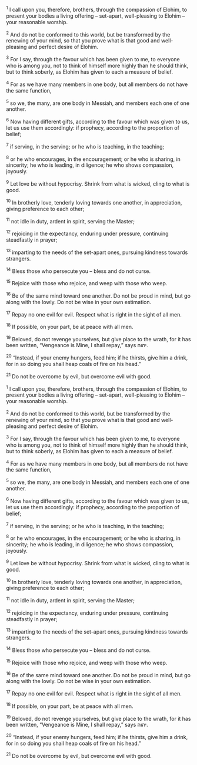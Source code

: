 <sup>1</sup> I call upon you, therefore, brothers, through the compassion of Elohim, to present your bodies a living offering – set-apart, well-pleasing to Elohim – your reasonable worship.

<sup>2</sup> And do not be conformed to this world, but be transformed by the renewing of your mind, so that you prove what is that good and well-pleasing and perfect desire of Elohim.

<sup>3</sup> For I say, through the favour which has been given to me, to everyone who is among you, not to think of himself more highly than he should think, but to think soberly, as Elohim has given to each a measure of belief.

<sup>4</sup> For as we have many members in one body, but all members do not have the same function,

<sup>5</sup> so we, the many, are one body in Messiah, and members each one of one another.

<sup>6</sup> Now having different gifts, according to the favour which was given to us, let us use them accordingly: if prophecy, according to the proportion of belief;

<sup>7</sup> if serving, in the serving; or he who is teaching, in the teaching;

<sup>8</sup> or he who encourages, in the encouragement; or he who is sharing, in sincerity; he who is leading, in diligence; he who shows compassion, joyously.

<sup>9</sup> Let love be without hypocrisy. Shrink from what is wicked, cling to what is good.

<sup>10</sup> In brotherly love, tenderly loving towards one another, in appreciation, giving preference to each other;

<sup>11</sup> not idle in duty, ardent in spirit, serving the Master;

<sup>12</sup> rejoicing in the expectancy, enduring under pressure, continuing steadfastly in prayer;

<sup>13</sup> imparting to the needs of the set-apart ones, pursuing kindness towards strangers.

<sup>14</sup> Bless those who persecute you – bless and do not curse.

<sup>15</sup> Rejoice with those who rejoice, and weep with those who weep.

<sup>16</sup> Be of the same mind toward one another. Do not be proud in mind, but go along with the lowly. Do not be wise in your own estimation.

<sup>17</sup> Repay no one evil for evil. Respect what is right in the sight of all men.

<sup>18</sup> If possible, on your part, be at peace with all men.

<sup>19</sup> Beloved, do not revenge yourselves, but give place to the wrath, for it has been written, “Vengeance is Mine, I shall repay,” says יהוה.

<sup>20</sup> “Instead, if your enemy hungers, feed him; if he thirsts, give him a drink, for in so doing you shall heap coals of fire on his head.”

<sup>21</sup> Do not be overcome by evil, but overcome evil with good.

<sup>1</sup> I call upon you, therefore, brothers, through the compassion of Elohim, to present your bodies a living offering – set-apart, well-pleasing to Elohim – your reasonable worship.

<sup>2</sup> And do not be conformed to this world, but be transformed by the renewing of your mind, so that you prove what is that good and well-pleasing and perfect desire of Elohim.

<sup>3</sup> For I say, through the favour which has been given to me, to everyone who is among you, not to think of himself more highly than he should think, but to think soberly, as Elohim has given to each a measure of belief.

<sup>4</sup> For as we have many members in one body, but all members do not have the same function,

<sup>5</sup> so we, the many, are one body in Messiah, and members each one of one another.

<sup>6</sup> Now having different gifts, according to the favour which was given to us, let us use them accordingly: if prophecy, according to the proportion of belief;

<sup>7</sup> if serving, in the serving; or he who is teaching, in the teaching;

<sup>8</sup> or he who encourages, in the encouragement; or he who is sharing, in sincerity; he who is leading, in diligence; he who shows compassion, joyously.

<sup>9</sup> Let love be without hypocrisy. Shrink from what is wicked, cling to what is good.

<sup>10</sup> In brotherly love, tenderly loving towards one another, in appreciation, giving preference to each other;

<sup>11</sup> not idle in duty, ardent in spirit, serving the Master;

<sup>12</sup> rejoicing in the expectancy, enduring under pressure, continuing steadfastly in prayer;

<sup>13</sup> imparting to the needs of the set-apart ones, pursuing kindness towards strangers.

<sup>14</sup> Bless those who persecute you – bless and do not curse.

<sup>15</sup> Rejoice with those who rejoice, and weep with those who weep.

<sup>16</sup> Be of the same mind toward one another. Do not be proud in mind, but go along with the lowly. Do not be wise in your own estimation.

<sup>17</sup> Repay no one evil for evil. Respect what is right in the sight of all men.

<sup>18</sup> If possible, on your part, be at peace with all men.

<sup>19</sup> Beloved, do not revenge yourselves, but give place to the wrath, for it has been written, “Vengeance is Mine, I shall repay,” says יהוה.

<sup>20</sup> “Instead, if your enemy hungers, feed him; if he thirsts, give him a drink, for in so doing you shall heap coals of fire on his head.”

<sup>21</sup> Do not be overcome by evil, but overcome evil with good.

